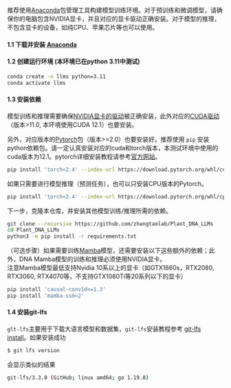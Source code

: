 推荐使用[Anaconda](https://docs.anaconda.com/free/anaconda/install/)包管理工具构建模型训练环境。对于预训练和微调模型，请确保你的电脑包含NVIDIA显卡，并且对应的显卡驱动正确安装。对于模型的推理，不包含显卡的设备，如纯CPU、苹果芯片等也可以使用。

#### 1.1 下载并安装 [Anaconda](https://www.anaconda.com/download)

#### 1.2 创建运行环境 (本环境已在python 3.11中测试)

```bash
conda create -n llms python=3.11
conda activate llms
```

#### 1.3 安装依赖

模型训练和推理需要确保[NVIDIA显卡的驱动](https://www.nvidia.com/download/index.aspx)被正确安装，此外对应的[CUDA驱动](https://developer.nvidia.com/cuda-downloads)（版本>11.0, 本环境使用CUDA 12.1）也要安装。


另外，对应版本的[Pytorch](https://pytorch.org/)包（版本>=2.0）也要安装好。推荐使用 `pip` 安装python依赖包。请一定认真安装对应的cuda和torch版本，本测试环境中使用的cuda版本为12.1。pytorch详细安装教程请参考[官方网站](https://pytorch.org/)。

```bash
pip install 'torch<2.4' --index-url https://download.pytorch.org/whl/cu121
```

如果只需要进行模型推理（预测任务），也可以只安装CPU版本的Pytorch。

```bash
pip install 'torch<2.4' --index-url https://download.pytorch.org/whl/cpu
```

下一步，克隆本仓库，并安装其他模型训练/推理所需的依赖。

```bash
git clone --recursive https://github.com/zhangtaolab/Plant_DNA_LLMs
cd Plant_DNA_LLMs
python3 -m pip install -r requirements.txt
```

（可选步骤）如果需要训练[Mamba](https://github.com/state-spaces/mamba)模型，还需要安装以下这些额外的依赖；此外，DNA Mamba模型的训练和推理必须使用NVIDIA显卡。  
注意Mamba模型最低支持Nvidia 10系以上的显卡（如GTX1660s，RTX2080, RTX3060, RTX4070等，不支持GTX1080Ti等20系列以下的显卡）

```bash
pip install 'causal-conv1d<=1.3'
pip install 'mamba-ssm<2'
```

#### 1.4 安装git-lfs
`glt-lfs`主要用于下载大语言模型和数据集，`git-lfs`安装教程参考 [git-lfs install](https://github.com/git-lfs/git-lfs?utm_source=gitlfs_site&utm_medium=installation_link&utm_campaign=gitlfs#installing)。如果安装成功
```bash
$ git lfs version
```
会显示类似的结果
```bash
git-lfs/3.3.0 (GitHub; linux amd64; go 1.19.8)
```